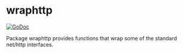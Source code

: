 # wraphttp

[![GoDoc](https://godoc.org/github.com/icub3d/gop/wraphttp?status.svg)](https://godoc.org/github.com/icub3d/gop/wraphttp)

Package wraphttp provides functions that wrap some of the standard
net/http interfaces.


